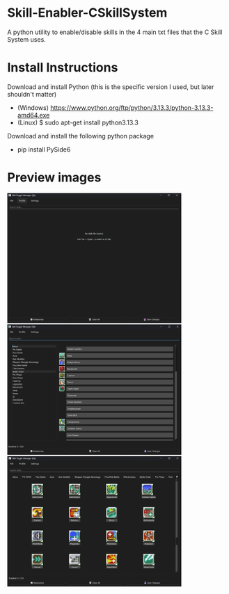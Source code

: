 # Skill-Enabler-CSkillSystem
A python utility to enable/disable skills in the 4 main txt files that the C Skill System uses.

# Install Instructions
Download and install Python (this is the specific version I used, but later shouldn't matter)
- (Windows) https://www.python.org/ftp/python/3.13.3/python-3.13.3-amd64.exe
- (Linux) $ sudo apt-get install python3.13.3

Download and install the following python package
- pip install PySide6

# Preview images
<img src="./github_images/demo1.png" width="400" alt="Demo screenshot">
<img src="./github_images/demo2.png" width="400" alt="Demo screenshot">
<img src="./github_images/demo3.png" width="400" alt="Demo screenshot">